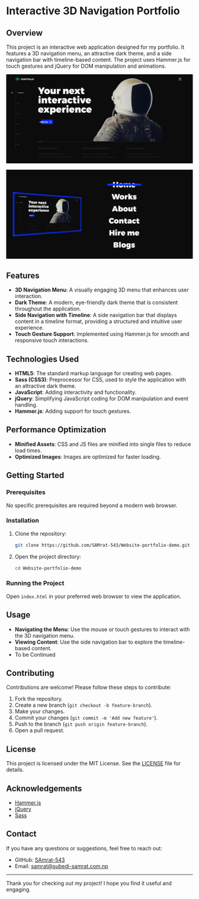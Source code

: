 # Interactive 3D Navigation Portfolio

## Overview

This project is an interactive web application designed for my portfolio. It features a 3D navigation menu, an attractive dark theme, and a side navigation bar with timeline-based content. The project uses Hammer.js for touch gestures and jQuery for DOM manipulation and animations.

![Project-Main Screenshot](assets/img/Project/Screenshot_Portfolio_main.png)

![Project-Nav Screenshot](assets/img/Project/Screenshot_Portfolio_nav.png)

## Features

- **3D Navigation Menu**: A visually engaging 3D menu that enhances user interaction.
- **Dark Theme**: A modern, eye-friendly dark theme that is consistent throughout the application.
- **Side Navigation with Timeline**: A side navigation bar that displays content in a timeline format, providing a structured and intuitive user experience.
- **Touch Gesture Support**: Implemented using Hammer.js for smooth and responsive touch interactions.

## Technologies Used

- **HTML5**: The standard markup language for creating web pages.
- **Sass (CSS3)**: Preprocessor for CSS, used to style the application with an attractive dark theme.
- **JavaScript**: Adding interactivity and functionality.
- **jQuery**: Simplifying JavaScript coding for DOM manipulation and event handling.
- **Hammer.js**: Adding support for touch gestures.

## Performance Optimization

- **Minified Assets**: CSS and JS files are minified into single files to reduce load times.
- **Optimized Images**: Images are optimized for faster loading.

## Getting Started

### Prerequisites

No specific prerequisites are required beyond a modern web browser.

### Installation

1. Clone the repository:
    ```bash
    git clone https://github.com/SAMrat-543/Website-portfolio-demo.git
    ```
2. Open the project directory:
    ```bash
    cd Website-portfolio-demo
    ```

### Running the Project

Open `index.html` in your preferred web browser to view the application.

## Usage

- **Navigating the Menu**: Use the mouse or touch gestures to interact with the 3D navigation menu.
- **Viewing Content**: Use the side navigation bar to explore the timeline-based content.
- To be Continued

## Contributing

Contributions are welcome! Please follow these steps to contribute:

1. Fork the repository.
2. Create a new branch (`git checkout -b feature-branch`).
3. Make your changes.
4. Commit your changes (`git commit -m 'Add new feature'`).
5. Push to the branch (`git push origin feature-branch`).
6. Open a pull request.

## License

This project is licensed under the MIT License. See the [LICENSE](LICENSE) file for details.

## Acknowledgements

- [Hammer.js](https://hammerjs.github.io/)
- [jQuery](https://jquery.com/)
- [Sass](https://sass-lang.com/)

## Contact

If you have any questions or suggestions, feel free to reach out:

- GitHub: [SAmrat-543](https://github.com/SAmrat-543)
- Email: samrat@subedi-samrat.com.np

---

Thank you for checking out my project! I hope you find it useful and engaging.